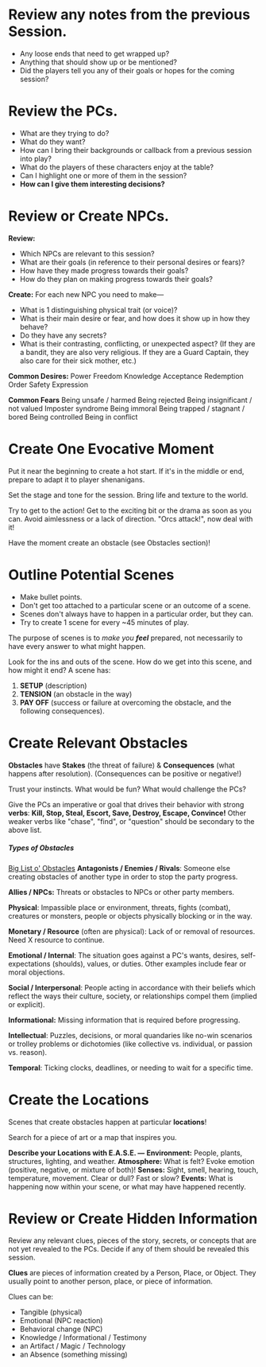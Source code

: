   

# Review any notes from the previous Session.
- Any loose ends that need to get wrapped up?
- Anything that should show up or be mentioned?
- Did the players tell you any of their goals or hopes for the coming session?
# Review the PCs.
- What are they trying to do? 
- What do they want? 
- How can I bring their backgrounds or callback from a previous session into play? 
- What do the players of these characters enjoy at the table? 
- Can I highlight one or more of them in the session?
- **How can I give them interesting decisions?**
# Review or Create NPCs.
**Review:**
- Which NPCs are relevant to this session?
- What are their goals (in reference to their personal desires or fears)?
- How have they made progress towards their goals?
- How do they plan on making progress towards their goals?

**Create:**
For each new NPC you need to make—
- What is 1 distinguishing physical trait (or voice)?
- What is their main desire or fear, and how does it show up in how they behave?
- Do they have any secrets?
- What is their contrasting, conflicting, or unexpected aspect?
	(If they are a bandit, they are also very religious. If they are a Guard Captain, they also care for their sick mother, etc.)

**Common Desires:**
Power
Freedom
Knowledge
Acceptance
Redemption
Order
Safety
Expression

**Common Fears**
Being unsafe / harmed
Being rejected
Being insignificant / not valued
Imposter syndrome
Being immoral
Being trapped / stagnant / bored
Being controlled
Being in conflict
# Create One Evocative Moment
Put it near the beginning to create a hot start.
If it's in the middle or end, prepare to adapt it to player shenanigans.

Set the stage and tone for the session. Bring life and texture to the world.

Try to get to the action! Get to the exciting bit or the drama as soon as you can. Avoid aimlessness or a lack of direction. "Orcs attack!", now deal with it!

Have the moment create an obstacle (see Obstacles section)!
# Outline Potential Scenes
- Make bullet points. 
- Don't get too attached to a particular scene or an outcome of a scene.
- Scenes don't always have to happen in a particular order, but they can.
- Try to create 1 scene for every ~45 minutes of play.

The purpose of scenes is to *make you **feel*** prepared, not necessarily to have every answer to what might happen.

Look for the ins and outs of the scene. How do we get into this scene, and how might it end?
A scene has:
1) **SETUP** (description)
2) **TENSION** (an obstacle in the way)
3) **PAY OFF** (success or failure at overcoming the obstacle, and the following consequences).
# Create Relevant Obstacles
**Obstacles** have **Stakes** (the threat of failure) & **Consequences** (what happens after resolution).
(Consequences can be positive or negative!)

Trust your instincts. What would be fun? What would challenge the PCs?

Give the PCs an imperative or goal that drives their behavior with strong **verbs**:
**Kill, Stop, Steal, Escort, Save, Destroy, Escape, Convince!**
Other weaker verbs like "chase", "find", or "question" should be secondary to the above list.
##### Types of Obstacles
[Big List o' Obstacles](https://docs.google.com/spreadsheets/d/e/2PACX-1vR1i-q-Up9UQc6PJDFTvda7lyLrgx7r04fOZVZoln6Qit3RJFKa4Tld12b2KHpEe1eEDJT0AiX6tWpK/pubhtml)
**Antagonists / Enemies / Rivals**: Someone else creating obstacles of another type in order to stop the party progress.

**Allies / NPCs:** Threats or obstacles to NPCs or other party members.

**Physical**: Impassible place or environment, threats, fights (combat), creatures or monsters, people or objects physically blocking or in the way.

**Monetary / Resource** (often are physical): Lack of or removal of resources. Need X resource to continue.

**Emotional / Internal**: The situation goes against a PC's wants, desires, self-expectations (shoulds), values, or duties. Other examples include fear or moral objections.

**Social / Interpersonal**: People acting in accordance with their beliefs which reflect the ways their culture, society, or relationships compel them (implied or explicit).

**Informational:** Missing information that is required before progressing.

**Intellectual**: Puzzles, decisions, or moral quandaries like no-win scenarios or trolley problems or dichotomies (like collective vs. individual, or passion vs. reason).

**Temporal**: Ticking clocks, deadlines, or needing to wait for a specific time.
# Create the Locations
Scenes that create obstacles happen at particular **locations**!

Search for a piece of art or a map that inspires you.

**Describe your Locations with E.A.S.E. —**
**Environment:** People, plants, structures, lighting, and weather.
**Atmosphere:** What is felt? Evoke emotion (positive, negative, or mixture of both)!
**Senses:** Sight, smell, hearing, touch, temperature, movement. Clear or dull? Fast or slow? 
**Events:** What is happening now within your scene, or what may have happened recently.
# Review or Create Hidden Information
Review any relevant clues, pieces of the story, secrets, or concepts that are not yet revealed to the PCs. Decide if any of them should be revealed this session.

**Clues** are pieces of information created by a Person, Place, or Object. They usually point to another person, place, or piece of information.

Clues can be:
- Tangible (physical)
- Emotional (NPC reaction)
- Behavioral change (NPC)
- Knowledge / Informational / Testimony
- an Artifact / Magic / Technology
- an Absence (something missing)
